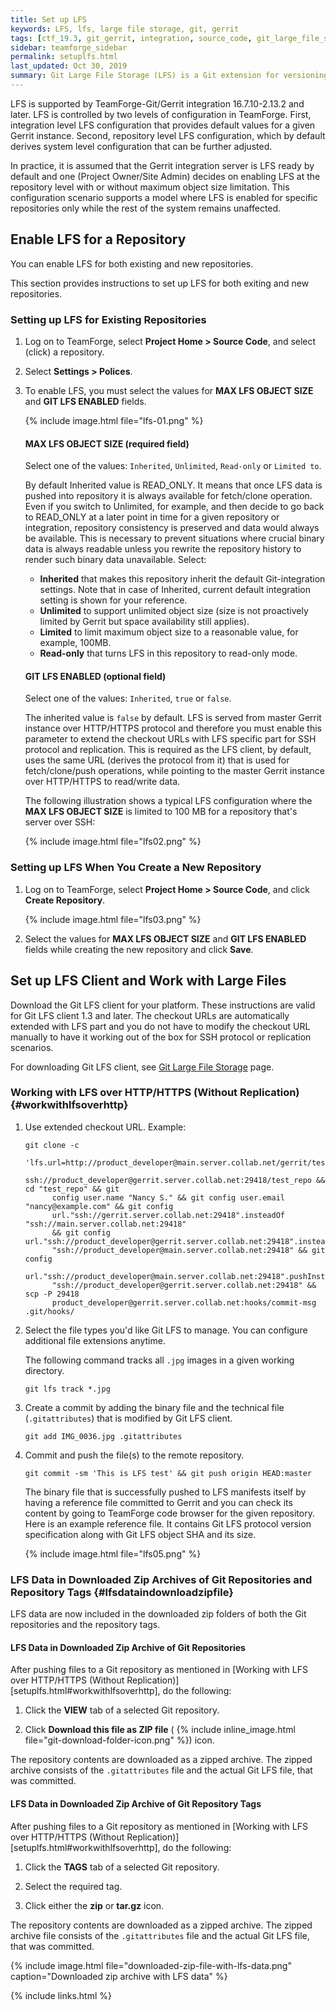 ```yaml
---
title: Set up LFS
keywords: LFS, lfs, large file storage, git, gerrit
tags: [ctf_19.3, git_gerrit, integration, source_code, git_large_file_storage, scm]
sidebar: teamforge_sidebar
permalink: setuplfs.html
last_updated: Oct 30, 2019
summary: Git Large File Storage (LFS) is a Git extension for versioning large files. Git LFS replaces large files such as audio samples, videos, datasets, and graphics with text pointers inside Git, while storing the file contents on a separate server (typically a remote server).
---
```

LFS is supported by TeamForge-Git/Gerrit integration 16.7.10-2.13.2 and later. LFS is controlled by two levels of configuration in TeamForge. First, integration level LFS configuration that provides default values for a given Gerrit instance. Second, repository level LFS configuration, which by default derives system level configuration that can be further adjusted.

In practice, it is assumed that the Gerrit integration server is LFS ready by default and one (Project Owner/Site Admin) decides on enabling LFS at the repository level with or without maximum object size limitation. This configuration scenario supports a model where LFS is enabled for specific repositories only while the rest of the system remains unaffected.

## Enable LFS for a Repository

You can enable LFS for both existing and new repositories.

This section provides instructions to set up LFS for both exiting and new repositories.

### Setting up LFS for Existing Repositories

1. Log on to TeamForge, select **Project Home > Source Code**, and select (click) a repository.
2. Select **Settings > Polices**.
3. To enable LFS, you must select the values for **MAX LFS OBJECT SIZE** and **GIT LFS ENABLED** fields.
   
   {% include image.html file="lfs-01.png" %}

   #### MAX LFS OBJECT SIZE (required field)
   Select one of the values: `Inherited`, `Unlimited`, `Read-only` or `Limited to`. 

   By default Inherited value is READ_ONLY. It means that once LFS data is pushed into repository it is always available for fetch/clone operation. Even if you switch to Unlimited, for example, and then decide to go back to READ_ONLY at a later point in time for a given repository or integration, repository consistency is preserved and data would always be available. This is necessary to prevent situations where crucial binary data is always readable unless you rewrite the repository history to render such binary data unavailable. Select:
   * **Inherited** that makes this repository inherit the default Git-integration settings. Note that in case of Inherited, current default integration setting is shown for your reference.
   * **Unlimited** to support unlimited object size (size is not proactively limited by Gerrit but space availability still applies).
   * **Limited** to limit maximum object size to a reasonable value, for example, 100MB.
   * **Read-only** that turns LFS in this repository to read-only mode.

   #### GIT LFS ENABLED (optional field)
   Select one of the values: `Inherited`, `true` or `false`. 

   The inherited value is `false` by default. LFS is served from master Gerrit instance over HTTP/HTTPS protocol and therefore you must enable this parameter to extend the checkout URLs with LFS specific part for SSH protocol and replication. This is required as the LFS client, by default, uses the same URL (derives the protocol from it) that is used for fetch/clone/push operations, while pointing to the master Gerrit instance over HTTP/HTTPS to read/write data.

   The following illustration shows a typical LFS configuration where the **MAX LFS OBJECT SIZE** is limited to 100 MB for a repository that's server over SSH:

   {% include image.html file="lfs02.png" %}

### Setting up LFS When You Create a New Repository

1. Log on to TeamForge, select **Project Home > Source Code**, and click **Create Repository**.
   
   {% include image.html file="lfs03.png" %}

2. Select the values for **MAX LFS OBJECT SIZE** and **GIT LFS ENABLED** fields while creating the new repository and click **Save**.

## Set up LFS Client and Work with Large Files

Download the Git LFS client for your platform. These instructions are valid for Git LFS client 1.3 and later. The checkout URLs are automatically extended with LFS part and you do not have to modify the checkout URL manually to have it working out of the box for SSH protocol or replication scenarios.

For downloading Git LFS client, see [Git Large File Storage](https://git-lfs.github.com/) page.

### Working with LFS over HTTP/HTTPS (Without Replication) {#workwithlfsoverhttp}

1. Use extended checkout URL.
   Example:

   ```git
   git clone -c
         'lfs.url=http://product_developer@main.server.collab.net/gerrit/test_repo.git/info/lfs'
         ssh://product_developer@gerrit.server.collab.net:29418/test_repo && cd "test_repo" && git
         config user.name "Nancy S." && git config user.email "nancy@example.com" && git config
         url."ssh://gerrit.server.collab.net:29418".insteadOf "ssh://main.server.collab.net:29418"
         && git config url."ssh://product_developer@gerrit.server.collab.net:29418".insteadOf
         "ssh://product_developer@main.server.collab.net:29418" && git config
         url."ssh://product_developer@main.server.collab.net:29418".pushInsteadOf
         "ssh://product_developer@gerrit.server.collab.net:29418" && scp -P 29418
         product_developer@gerrit.server.collab.net:hooks/commit-msg .git/hooks/
    ````
2. Select the file types you'd like Git LFS to manage. You can configure additional file extensions anytime.
   
   The following command tracks all `.jpg` images in a given working directory.

   ```git
   git lfs track *.jpg
   ````
3. Create a commit by adding the binary file and the technical file (`.gitattributes`) that is modified by Git LFS client.
   ```git
   git add IMG_0036.jpg .gitattributes
   ````
4. Commit and push the file(s) to the remote repository.
   ```git
   git commit -sm 'This is LFS test' && git push origin HEAD:master
   ````

   The binary file that is successfully pushed to LFS manifests itself by having a reference file committed to Gerrit and you can check its content by going to TeamForge code browser for the given repository. Here is an example reference file. It contains Git LFS protocol version specification along with Git LFS object SHA and its size.

   {% include image.html file="lfs05.png" %}

<!--artf392965 -- TeamForge 19.3 -->
### LFS Data in Downloaded Zip Archives of Git Repositories and Repository Tags {#lfsdataindownloadzipfile}

LFS data are now included in the downloaded zip folders of both the Git repositories and the repository tags.

#### LFS Data in Downloaded Zip Archive of Git Repositories

After pushing files to a Git repository as mentioned in [Working with LFS over HTTP/HTTPS (Without Replication)][setuplfs.html#workwithlfsoverhttp], do the following:

1. Click the **VIEW** tab of a selected Git repository.

2. Click **Download this file as ZIP file** ( {% include inline_image.html file="git-download-folder-icon.png" %}) icon. 

The repository contents are downloaded as a zipped archive. The zipped archive consists of the `.gitattributes` file and the actual Git LFS file, that was committed.

#### LFS Data in Downloaded Zip Archive of Git Repository Tags

After pushing files to a Git repository as mentioned in [Working with LFS over HTTP/HTTPS (Without Replication)][setuplfs.html#workwithlfsoverhttp], do the following:

1. Click the **TAGS** tab of a selected Git repository.

2. Select the required tag.

3. Click either the **zip** or **tar.gz** icon. 

The repository contents are downloaded as a zipped archive. The zipped archive file consists of the `.gitattributes` file and the actual Git LFS file, that was committed.

{% include image.html file="downloaded-zip-file-with-lfs-data.png" caption="Downloaded zip archive with LFS data" %}

<!--artf392965 -- TeamForge 19.3 -->


{% include links.html %}